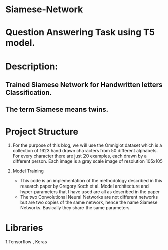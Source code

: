 # Siamese-Network

# Question Answering Task using T5 model.

# Description:

## Trained Siamese Network for Handwritten letters Classification.

## The term Siamese means twins.

# Project Structure

1. For the purpose of this blog, we will use the Omniglot dataset which is a collection of 1623 hand drawn characters from 50 different alphabets. 
   For every character there are just 20 examples, each drawn by a different person. Each image is a gray scale image of resolution 105x105

2. Model Training
    - This code is an implementation of the methodology described in this research paper by Gregory Koch et al. 
      Model architecture and hyper-parameters that I have used are all as described in the paper
    - The two Convolutional Neural Networks are not different networks but are two copies of the same network, 
      hence the name Siamese Networks. Basically they share the same parameters.

# Libraries
1.Tensorflow , Keras

   
